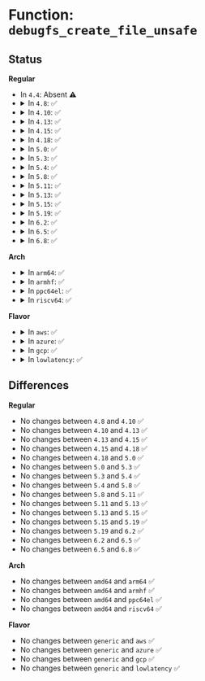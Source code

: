 # Function: <code>debugfs_create_file_unsafe</code>

## Status
<b>Regular</b>
<ul>
<li>
In <code>4.4</code>: Absent ⚠️
</li>
<li>
<details>
<summary>In <code>4.8</code>: ✅</summary>

```c
struct dentry *debugfs_create_file_unsafe(const char *name, umode_t mode, struct dentry *parent, void *data, const struct file_operations *fops);
```

**Collision:** Unique Global

**Inline:** No

**Transformation:** False

**Instances:**

```
In fs/debugfs/inode.c (ffffffff81352ad0)
Location: fs/debugfs/inode.c:399
Inline: False
Direct callers:
  - fs/debugfs/file.c:debugfs_create_u32_array
  - fs/debugfs/file.c:debugfs_create_blob
  - fs/debugfs/file.c:debugfs_create_mode_unsafe
  - fs/debugfs/file.c:debugfs_create_mode_unsafe
  - fs/debugfs/file.c:debugfs_create_mode_unsafe
```
**Symbols:**

```
ffffffff81352ad0-ffffffff81352afb: debugfs_create_file_unsafe (STB_GLOBAL)
```
</details>
</li>
<li>
<details>
<summary>In <code>4.10</code>: ✅</summary>

```c
struct dentry *debugfs_create_file_unsafe(const char *name, umode_t mode, struct dentry *parent, void *data, const struct file_operations *fops);
```

**Collision:** Unique Global

**Inline:** No

**Transformation:** False

**Instances:**

```
In fs/debugfs/inode.c (ffffffff81368d80)
Location: fs/debugfs/inode.c:399
Inline: False
Direct callers:
  - fs/debugfs/file.c:debugfs_create_u32_array
  - fs/debugfs/file.c:debugfs_create_blob
  - fs/debugfs/file.c:debugfs_create_mode_unsafe
  - fs/debugfs/file.c:debugfs_create_mode_unsafe
  - fs/debugfs/file.c:debugfs_create_mode_unsafe
  - drivers/dma-buf/sync_debug.c:sync_debugfs_init
  - drivers/dma-buf/sync_debug.c:sync_debugfs_init
```
**Symbols:**

```
ffffffff81368d80-ffffffff81368dab: debugfs_create_file_unsafe (STB_GLOBAL)
```
</details>
</li>
<li>
<details>
<summary>In <code>4.13</code>: ✅</summary>

```c
struct dentry *debugfs_create_file_unsafe(const char *name, umode_t mode, struct dentry *parent, void *data, const struct file_operations *fops);
```

**Collision:** Unique Global

**Inline:** No

**Transformation:** False

**Instances:**

```
In fs/debugfs/inode.c (ffffffff8137d410)
Location: fs/debugfs/inode.c:433
Inline: False
Direct callers:
  - mm/memory.c:fault_around_debugfs
  - fs/debugfs/file.c:debugfs_create_u32_array
  - fs/debugfs/file.c:debugfs_create_blob
  - fs/debugfs/file.c:debugfs_create_mode_unsafe
  - fs/debugfs/file.c:debugfs_create_mode_unsafe
  - fs/debugfs/file.c:debugfs_create_mode_unsafe
  - drivers/dma-buf/sync_debug.c:sync_debugfs_init
  - drivers/dma-buf/sync_debug.c:sync_debugfs_init
```
**Symbols:**

```
ffffffff8137d410-ffffffff8137d43b: debugfs_create_file_unsafe (STB_GLOBAL)
```
</details>
</li>
<li>
<details>
<summary>In <code>4.15</code>: ✅</summary>

```c
struct dentry *debugfs_create_file_unsafe(const char *name, umode_t mode, struct dentry *parent, void *data, const struct file_operations *fops);
```

**Collision:** Unique Global

**Inline:** No

**Transformation:** False

**Instances:**

```
In fs/debugfs/inode.c (ffffffff813a2320)
Location: fs/debugfs/inode.c:436
Inline: False
Direct callers:
  - mm/memory.c:fault_around_debugfs
  - fs/debugfs/file.c:debugfs_create_u32_array
  - fs/debugfs/file.c:debugfs_create_blob
  - fs/debugfs/file.c:debugfs_create_mode_unsafe
  - fs/debugfs/file.c:debugfs_create_mode_unsafe
  - fs/debugfs/file.c:debugfs_create_mode_unsafe
  - drivers/dma-buf/sync_debug.c:sync_debugfs_init
  - drivers/dma-buf/sync_debug.c:sync_debugfs_init
```
**Symbols:**

```
ffffffff813a2320-ffffffff813a234b: debugfs_create_file_unsafe (STB_GLOBAL)
```
</details>
</li>
<li>
<details>
<summary>In <code>4.18</code>: ✅</summary>

```c
struct dentry *debugfs_create_file_unsafe(const char *name, umode_t mode, struct dentry *parent, void *data, const struct file_operations *fops);
```

**Collision:** Unique Global

**Inline:** No

**Transformation:** False

**Instances:**

```
In fs/debugfs/inode.c (ffffffff813d1580)
Location: fs/debugfs/inode.c:459
Inline: False
Direct callers:
  - mm/memory.c:fault_around_debugfs
  - fs/debugfs/file.c:debugfs_create_u32_array
  - fs/debugfs/file.c:debugfs_create_blob
  - fs/debugfs/file.c:debugfs_create_mode_unsafe
  - fs/debugfs/file.c:debugfs_create_mode_unsafe
  - fs/debugfs/file.c:debugfs_create_mode_unsafe
  - drivers/dma-buf/sync_debug.c:sync_debugfs_init
  - drivers/dma-buf/sync_debug.c:sync_debugfs_init
```
**Symbols:**

```
ffffffff813d1580-ffffffff813d15ab: debugfs_create_file_unsafe (STB_GLOBAL)
```
</details>
</li>
<li>
<details>
<summary>In <code>5.0</code>: ✅</summary>

```c
struct dentry *debugfs_create_file_unsafe(const char *name, umode_t mode, struct dentry *parent, void *data, const struct file_operations *fops);
```

**Collision:** Unique Global

**Inline:** No

**Transformation:** False

**Instances:**

```
In fs/debugfs/inode.c (ffffffff813ebe20)
Location: fs/debugfs/inode.c:460
Inline: False
Direct callers:
  - mm/memory.c:fault_around_debugfs
  - fs/debugfs/file.c:debugfs_create_u32_array
  - fs/debugfs/file.c:debugfs_create_blob
  - fs/debugfs/file.c:debugfs_create_mode_unsafe
  - fs/debugfs/file.c:debugfs_create_mode_unsafe
  - fs/debugfs/file.c:debugfs_create_mode_unsafe
  - drivers/dma-buf/sync_debug.c:sync_debugfs_init
  - drivers/dma-buf/sync_debug.c:sync_debugfs_init
```
**Symbols:**

```
ffffffff813ebe20-ffffffff813ebe4b: debugfs_create_file_unsafe (STB_GLOBAL)
```
</details>
</li>
<li>
<details>
<summary>In <code>5.3</code>: ✅</summary>

```c
struct dentry *debugfs_create_file_unsafe(const char *name, umode_t mode, struct dentry *parent, void *data, const struct file_operations *fops);
```

**Collision:** Unique Global

**Inline:** No

**Transformation:** False

**Instances:**

```
In fs/debugfs/inode.c (ffffffff81417f10)
Location: fs/debugfs/inode.c:473
Inline: False
Direct callers:
  - arch/x86/kernel/cpu/mce/core.c:mcheck_late_init
  - kernel/panic.c:register_warn_debugfs
  - mm/memory.c:fault_around_debugfs
  - fs/debugfs/file.c:debugfs_create_u32_array
  - fs/debugfs/file.c:debugfs_create_blob
  - fs/debugfs/file.c:debugfs_create_mode_unsafe
  - fs/debugfs/file.c:debugfs_create_mode_unsafe
  - fs/debugfs/file.c:debugfs_create_mode_unsafe
  - drivers/dma-buf/sync_debug.c:sync_debugfs_init
  - drivers/dma-buf/sync_debug.c:sync_debugfs_init
```
**Symbols:**

```
ffffffff81417f10-ffffffff81417f3b: debugfs_create_file_unsafe (STB_GLOBAL)
```
</details>
</li>
<li>
<details>
<summary>In <code>5.4</code>: ✅</summary>

```c
struct dentry *debugfs_create_file_unsafe(const char *name, umode_t mode, struct dentry *parent, void *data, const struct file_operations *fops);
```

**Collision:** Unique Global

**Inline:** No

**Transformation:** False

**Instances:**

```
In fs/debugfs/inode.c (ffffffff81431dd0)
Location: fs/debugfs/inode.c:475
Inline: False
Direct callers:
  - arch/x86/kernel/cpu/mce/core.c:mcheck_late_init
  - kernel/panic.c:register_warn_debugfs
  - mm/memory.c:fault_around_debugfs
  - fs/debugfs/file.c:debugfs_create_u32_array
  - fs/debugfs/file.c:debugfs_create_blob
  - fs/debugfs/file.c:debugfs_create_mode_unsafe
  - fs/debugfs/file.c:debugfs_create_mode_unsafe
  - fs/debugfs/file.c:debugfs_create_mode_unsafe
  - drivers/dma-buf/sync_debug.c:sync_debugfs_init
  - drivers/dma-buf/sync_debug.c:sync_debugfs_init
```
**Symbols:**

```
ffffffff81431dd0-ffffffff81431dfb: debugfs_create_file_unsafe (STB_GLOBAL)
```
</details>
</li>
<li>
<details>
<summary>In <code>5.8</code>: ✅</summary>

```c
struct dentry *debugfs_create_file_unsafe(const char *name, umode_t mode, struct dentry *parent, void *data, const struct file_operations *fops);
```

**Collision:** Unique Global

**Inline:** No

**Transformation:** False

**Instances:**

```
In fs/debugfs/inode.c (ffffffff814816f0)
Location: fs/debugfs/inode.c:474
Inline: False
Direct callers:
  - arch/x86/kernel/cpu/mce/core.c:mcheck_late_init
  - kernel/panic.c:register_warn_debugfs
  - mm/memory.c:fault_around_debugfs
  - fs/debugfs/file.c:debugfs_create_u32_array
  - fs/debugfs/file.c:debugfs_create_blob
  - fs/debugfs/file.c:debugfs_create_bool
  - fs/debugfs/file.c:debugfs_create_bool
  - fs/debugfs/file.c:debugfs_create_bool
  - fs/debugfs/file.c:debugfs_create_atomic_t
  - fs/debugfs/file.c:debugfs_create_atomic_t
  - fs/debugfs/file.c:debugfs_create_atomic_t
  - fs/debugfs/file.c:debugfs_create_size_t
  - fs/debugfs/file.c:debugfs_create_size_t
  - fs/debugfs/file.c:debugfs_create_size_t
  - fs/debugfs/file.c:debugfs_create_x64
  - fs/debugfs/file.c:debugfs_create_x64
  - fs/debugfs/file.c:debugfs_create_x64
  - fs/debugfs/file.c:debugfs_create_x32
  - fs/debugfs/file.c:debugfs_create_x32
  - fs/debugfs/file.c:debugfs_create_x32
  - fs/debugfs/file.c:debugfs_create_x16
  - fs/debugfs/file.c:debugfs_create_x16
  - fs/debugfs/file.c:debugfs_create_x16
  - fs/debugfs/file.c:debugfs_create_x8
  - fs/debugfs/file.c:debugfs_create_x8
  - fs/debugfs/file.c:debugfs_create_x8
  - fs/debugfs/file.c:debugfs_create_ulong
  - fs/debugfs/file.c:debugfs_create_ulong
  - fs/debugfs/file.c:debugfs_create_ulong
  - fs/debugfs/file.c:debugfs_create_u64
  - fs/debugfs/file.c:debugfs_create_u64
  - fs/debugfs/file.c:debugfs_create_u64
  - fs/debugfs/file.c:debugfs_create_u32
  - fs/debugfs/file.c:debugfs_create_u32
  - fs/debugfs/file.c:debugfs_create_u32
  - fs/debugfs/file.c:debugfs_create_u16
  - fs/debugfs/file.c:debugfs_create_u16
  - fs/debugfs/file.c:debugfs_create_u16
  - fs/debugfs/file.c:debugfs_create_u8
  - fs/debugfs/file.c:debugfs_create_u8
  - fs/debugfs/file.c:debugfs_create_u8
  - drivers/dma-buf/sync_debug.c:sync_debugfs_init
  - drivers/dma-buf/sync_debug.c:sync_debugfs_init
  - drivers/mmc/core/debugfs.c:mmc_add_host_debugfs
```
**Symbols:**

```
ffffffff814816f0-ffffffff8148171b: debugfs_create_file_unsafe (STB_GLOBAL)
```
</details>
</li>
<li>
<details>
<summary>In <code>5.11</code>: ✅</summary>

```c
struct dentry *debugfs_create_file_unsafe(const char *name, umode_t mode, struct dentry *parent, void *data, const struct file_operations *fops);
```

**Collision:** Unique Global

**Inline:** No

**Transformation:** False

**Instances:**

```
In fs/debugfs/inode.c (ffffffff8149f240)
Location: fs/debugfs/inode.c:489
Inline: False
Direct callers:
  - arch/x86/kernel/cpu/mce/core.c:mcheck_late_init
  - kernel/panic.c:register_warn_debugfs
  - mm/memory.c:fault_around_debugfs
  - fs/debugfs/file.c:debugfs_create_u32_array
  - fs/debugfs/file.c:debugfs_create_blob
  - fs/debugfs/file.c:debugfs_create_bool
  - fs/debugfs/file.c:debugfs_create_bool
  - fs/debugfs/file.c:debugfs_create_bool
  - fs/debugfs/file.c:debugfs_create_atomic_t
  - fs/debugfs/file.c:debugfs_create_atomic_t
  - fs/debugfs/file.c:debugfs_create_atomic_t
  - fs/debugfs/file.c:debugfs_create_size_t
  - fs/debugfs/file.c:debugfs_create_size_t
  - fs/debugfs/file.c:debugfs_create_size_t
  - fs/debugfs/file.c:debugfs_create_x64
  - fs/debugfs/file.c:debugfs_create_x64
  - fs/debugfs/file.c:debugfs_create_x64
  - fs/debugfs/file.c:debugfs_create_x32
  - fs/debugfs/file.c:debugfs_create_x32
  - fs/debugfs/file.c:debugfs_create_x32
  - fs/debugfs/file.c:debugfs_create_x16
  - fs/debugfs/file.c:debugfs_create_x16
  - fs/debugfs/file.c:debugfs_create_x16
  - fs/debugfs/file.c:debugfs_create_x8
  - fs/debugfs/file.c:debugfs_create_x8
  - fs/debugfs/file.c:debugfs_create_x8
  - fs/debugfs/file.c:debugfs_create_ulong
  - fs/debugfs/file.c:debugfs_create_ulong
  - fs/debugfs/file.c:debugfs_create_ulong
  - fs/debugfs/file.c:debugfs_create_u64
  - fs/debugfs/file.c:debugfs_create_u64
  - fs/debugfs/file.c:debugfs_create_u64
  - fs/debugfs/file.c:debugfs_create_u32
  - fs/debugfs/file.c:debugfs_create_u32
  - fs/debugfs/file.c:debugfs_create_u32
  - fs/debugfs/file.c:debugfs_create_u16
  - fs/debugfs/file.c:debugfs_create_u16
  - fs/debugfs/file.c:debugfs_create_u16
  - fs/debugfs/file.c:debugfs_create_u8
  - fs/debugfs/file.c:debugfs_create_u8
  - fs/debugfs/file.c:debugfs_create_u8
  - drivers/dma-buf/sync_debug.c:sync_debugfs_init
  - drivers/dma-buf/sync_debug.c:sync_debugfs_init
  - drivers/mmc/core/debugfs.c:mmc_add_host_debugfs
```
**Symbols:**

```
ffffffff8149f240-ffffffff8149f26b: debugfs_create_file_unsafe (STB_GLOBAL)
```
</details>
</li>
<li>
<details>
<summary>In <code>5.13</code>: ✅</summary>

```c
struct dentry *debugfs_create_file_unsafe(const char *name, umode_t mode, struct dentry *parent, void *data, const struct file_operations *fops);
```

**Collision:** Unique Global

**Inline:** No

**Transformation:** False

**Instances:**

```
In fs/debugfs/inode.c (ffffffff814a5220)
Location: fs/debugfs/inode.c:493
Inline: False
Direct callers:
  - arch/x86/kernel/cpu/mce/core.c:mcheck_late_init
  - kernel/panic.c:register_warn_debugfs
  - mm/memory.c:fault_around_debugfs
  - fs/debugfs/file.c:debugfs_create_u32_array
  - fs/debugfs/file.c:debugfs_create_blob
  - fs/debugfs/file.c:debugfs_create_str
  - fs/debugfs/file.c:debugfs_create_str
  - fs/debugfs/file.c:debugfs_create_str
  - fs/debugfs/file.c:debugfs_create_bool
  - fs/debugfs/file.c:debugfs_create_bool
  - fs/debugfs/file.c:debugfs_create_bool
  - fs/debugfs/file.c:debugfs_create_atomic_t
  - fs/debugfs/file.c:debugfs_create_atomic_t
  - fs/debugfs/file.c:debugfs_create_atomic_t
  - fs/debugfs/file.c:debugfs_create_size_t
  - fs/debugfs/file.c:debugfs_create_size_t
  - fs/debugfs/file.c:debugfs_create_size_t
  - fs/debugfs/file.c:debugfs_create_x64
  - fs/debugfs/file.c:debugfs_create_x64
  - fs/debugfs/file.c:debugfs_create_x64
  - fs/debugfs/file.c:debugfs_create_x32
  - fs/debugfs/file.c:debugfs_create_x32
  - fs/debugfs/file.c:debugfs_create_x32
  - fs/debugfs/file.c:debugfs_create_x16
  - fs/debugfs/file.c:debugfs_create_x16
  - fs/debugfs/file.c:debugfs_create_x16
  - fs/debugfs/file.c:debugfs_create_x8
  - fs/debugfs/file.c:debugfs_create_x8
  - fs/debugfs/file.c:debugfs_create_x8
  - fs/debugfs/file.c:debugfs_create_ulong
  - fs/debugfs/file.c:debugfs_create_ulong
  - fs/debugfs/file.c:debugfs_create_ulong
  - fs/debugfs/file.c:debugfs_create_u64
  - fs/debugfs/file.c:debugfs_create_u64
  - fs/debugfs/file.c:debugfs_create_u64
  - fs/debugfs/file.c:debugfs_create_u32
  - fs/debugfs/file.c:debugfs_create_u32
  - fs/debugfs/file.c:debugfs_create_u32
  - fs/debugfs/file.c:debugfs_create_u16
  - fs/debugfs/file.c:debugfs_create_u16
  - fs/debugfs/file.c:debugfs_create_u16
  - fs/debugfs/file.c:debugfs_create_u8
  - fs/debugfs/file.c:debugfs_create_u8
  - fs/debugfs/file.c:debugfs_create_u8
  - drivers/dma-buf/sync_debug.c:sync_debugfs_init
  - drivers/dma-buf/sync_debug.c:sync_debugfs_init
  - drivers/mmc/core/debugfs.c:mmc_add_host_debugfs
```
**Symbols:**

```
ffffffff814a5220-ffffffff814a524b: debugfs_create_file_unsafe (STB_GLOBAL)
```
</details>
</li>
<li>
<details>
<summary>In <code>5.15</code>: ✅</summary>

```c
struct dentry *debugfs_create_file_unsafe(const char *name, umode_t mode, struct dentry *parent, void *data, const struct file_operations *fops);
```

**Collision:** Unique Global

**Inline:** No

**Transformation:** False

**Instances:**

```
In fs/debugfs/inode.c (ffffffff814fd370)
Location: fs/debugfs/inode.c:493
Inline: False
Direct callers:
  - arch/x86/kernel/cpu/mce/core.c:mcheck_late_init
  - kernel/panic.c:register_warn_debugfs
  - mm/memory.c:fault_around_debugfs
  - fs/debugfs/file.c:debugfs_create_u32_array
  - fs/debugfs/file.c:debugfs_create_blob
  - fs/debugfs/file.c:debugfs_create_str
  - fs/debugfs/file.c:debugfs_create_str
  - fs/debugfs/file.c:debugfs_create_str
  - fs/debugfs/file.c:debugfs_create_bool
  - fs/debugfs/file.c:debugfs_create_bool
  - fs/debugfs/file.c:debugfs_create_bool
  - fs/debugfs/file.c:debugfs_create_atomic_t
  - fs/debugfs/file.c:debugfs_create_atomic_t
  - fs/debugfs/file.c:debugfs_create_atomic_t
  - fs/debugfs/file.c:debugfs_create_size_t
  - fs/debugfs/file.c:debugfs_create_size_t
  - fs/debugfs/file.c:debugfs_create_size_t
  - fs/debugfs/file.c:debugfs_create_x64
  - fs/debugfs/file.c:debugfs_create_x64
  - fs/debugfs/file.c:debugfs_create_x64
  - fs/debugfs/file.c:debugfs_create_x32
  - fs/debugfs/file.c:debugfs_create_x32
  - fs/debugfs/file.c:debugfs_create_x32
  - fs/debugfs/file.c:debugfs_create_x16
  - fs/debugfs/file.c:debugfs_create_x16
  - fs/debugfs/file.c:debugfs_create_x16
  - fs/debugfs/file.c:debugfs_create_x8
  - fs/debugfs/file.c:debugfs_create_x8
  - fs/debugfs/file.c:debugfs_create_x8
  - fs/debugfs/file.c:debugfs_create_ulong
  - fs/debugfs/file.c:debugfs_create_ulong
  - fs/debugfs/file.c:debugfs_create_ulong
  - fs/debugfs/file.c:debugfs_create_u64
  - fs/debugfs/file.c:debugfs_create_u64
  - fs/debugfs/file.c:debugfs_create_u64
  - fs/debugfs/file.c:debugfs_create_u32
  - fs/debugfs/file.c:debugfs_create_u32
  - fs/debugfs/file.c:debugfs_create_u32
  - fs/debugfs/file.c:debugfs_create_u16
  - fs/debugfs/file.c:debugfs_create_u16
  - fs/debugfs/file.c:debugfs_create_u16
  - fs/debugfs/file.c:debugfs_create_u8
  - fs/debugfs/file.c:debugfs_create_u8
  - fs/debugfs/file.c:debugfs_create_u8
  - drivers/dma-buf/sync_debug.c:sync_debugfs_init
  - drivers/dma-buf/sync_debug.c:sync_debugfs_init
  - drivers/mmc/core/debugfs.c:mmc_add_host_debugfs
```
**Symbols:**

```
ffffffff814fd370-ffffffff814fd39b: debugfs_create_file_unsafe (STB_GLOBAL)
```
</details>
</li>
<li>
<details>
<summary>In <code>5.19</code>: ✅</summary>

```c
struct dentry *debugfs_create_file_unsafe(const char *name, umode_t mode, struct dentry *parent, void *data, const struct file_operations *fops);
```

**Collision:** Unique Global

**Inline:** No

**Transformation:** False

**Instances:**

```
In fs/debugfs/inode.c (ffffffff8158dbe0)
Location: fs/debugfs/inode.c:498
Inline: False
Direct callers:
  - arch/x86/kernel/cpu/mce/core.c:mcheck_late_init
  - kernel/panic.c:register_warn_debugfs
  - mm/memory.c:fault_around_debugfs
  - fs/debugfs/file.c:debugfs_create_u32_array
  - fs/debugfs/file.c:debugfs_create_blob
  - fs/debugfs/file.c:debugfs_create_str
  - fs/debugfs/file.c:debugfs_create_str
  - fs/debugfs/file.c:debugfs_create_str
  - fs/debugfs/file.c:debugfs_create_bool
  - fs/debugfs/file.c:debugfs_create_bool
  - fs/debugfs/file.c:debugfs_create_bool
  - fs/debugfs/file.c:debugfs_create_atomic_t
  - fs/debugfs/file.c:debugfs_create_atomic_t
  - fs/debugfs/file.c:debugfs_create_atomic_t
  - fs/debugfs/file.c:debugfs_create_size_t
  - fs/debugfs/file.c:debugfs_create_size_t
  - fs/debugfs/file.c:debugfs_create_size_t
  - fs/debugfs/file.c:debugfs_create_x64
  - fs/debugfs/file.c:debugfs_create_x64
  - fs/debugfs/file.c:debugfs_create_x64
  - fs/debugfs/file.c:debugfs_create_x32
  - fs/debugfs/file.c:debugfs_create_x32
  - fs/debugfs/file.c:debugfs_create_x32
  - fs/debugfs/file.c:debugfs_create_x16
  - fs/debugfs/file.c:debugfs_create_x16
  - fs/debugfs/file.c:debugfs_create_x16
  - fs/debugfs/file.c:debugfs_create_x8
  - fs/debugfs/file.c:debugfs_create_x8
  - fs/debugfs/file.c:debugfs_create_x8
  - fs/debugfs/file.c:debugfs_create_ulong
  - fs/debugfs/file.c:debugfs_create_ulong
  - fs/debugfs/file.c:debugfs_create_ulong
  - fs/debugfs/file.c:debugfs_create_u64
  - fs/debugfs/file.c:debugfs_create_u64
  - fs/debugfs/file.c:debugfs_create_u64
  - fs/debugfs/file.c:debugfs_create_u32
  - fs/debugfs/file.c:debugfs_create_u32
  - fs/debugfs/file.c:debugfs_create_u32
  - fs/debugfs/file.c:debugfs_create_u16
  - fs/debugfs/file.c:debugfs_create_u16
  - fs/debugfs/file.c:debugfs_create_u16
  - fs/debugfs/file.c:debugfs_create_u8
  - fs/debugfs/file.c:debugfs_create_u8
  - fs/debugfs/file.c:debugfs_create_u8
  - drivers/dma-buf/sync_debug.c:sync_debugfs_init
  - drivers/dma-buf/sync_debug.c:sync_debugfs_init
  - drivers/mmc/core/debugfs.c:mmc_add_host_debugfs
```
**Symbols:**

```
ffffffff8158dbe0-ffffffff8158dc1d: debugfs_create_file_unsafe (STB_GLOBAL)
```
</details>
</li>
<li>
<details>
<summary>In <code>6.2</code>: ✅</summary>

```c
struct dentry *debugfs_create_file_unsafe(const char *name, umode_t mode, struct dentry *parent, void *data, const struct file_operations *fops);
```

**Collision:** Unique Global

**Inline:** No

**Transformation:** False

**Instances:**

```
In fs/debugfs/inode.c (ffffffff81634340)
Location: fs/debugfs/inode.c:521
Inline: False
Direct callers:
  - arch/x86/kernel/cpu/mce/core.c:mcheck_late_init
  - kernel/panic.c:register_warn_debugfs
  - mm/memory.c:fault_around_debugfs
  - fs/debugfs/file.c:debugfs_create_u32_array
  - fs/debugfs/file.c:debugfs_create_blob
  - fs/debugfs/file.c:debugfs_create_str
  - fs/debugfs/file.c:debugfs_create_str
  - fs/debugfs/file.c:debugfs_create_str
  - fs/debugfs/file.c:debugfs_create_bool
  - fs/debugfs/file.c:debugfs_create_bool
  - fs/debugfs/file.c:debugfs_create_bool
  - fs/debugfs/file.c:debugfs_create_atomic_t
  - fs/debugfs/file.c:debugfs_create_atomic_t
  - fs/debugfs/file.c:debugfs_create_atomic_t
  - fs/debugfs/file.c:debugfs_create_size_t
  - fs/debugfs/file.c:debugfs_create_size_t
  - fs/debugfs/file.c:debugfs_create_size_t
  - fs/debugfs/file.c:debugfs_create_x64
  - fs/debugfs/file.c:debugfs_create_x64
  - fs/debugfs/file.c:debugfs_create_x64
  - fs/debugfs/file.c:debugfs_create_x32
  - fs/debugfs/file.c:debugfs_create_x32
  - fs/debugfs/file.c:debugfs_create_x32
  - fs/debugfs/file.c:debugfs_create_x16
  - fs/debugfs/file.c:debugfs_create_x16
  - fs/debugfs/file.c:debugfs_create_x16
  - fs/debugfs/file.c:debugfs_create_x8
  - fs/debugfs/file.c:debugfs_create_x8
  - fs/debugfs/file.c:debugfs_create_x8
  - fs/debugfs/file.c:debugfs_create_ulong
  - fs/debugfs/file.c:debugfs_create_ulong
  - fs/debugfs/file.c:debugfs_create_ulong
  - fs/debugfs/file.c:debugfs_create_u64
  - fs/debugfs/file.c:debugfs_create_u64
  - fs/debugfs/file.c:debugfs_create_u64
  - fs/debugfs/file.c:debugfs_create_u32
  - fs/debugfs/file.c:debugfs_create_u32
  - fs/debugfs/file.c:debugfs_create_u32
  - fs/debugfs/file.c:debugfs_create_u16
  - fs/debugfs/file.c:debugfs_create_u16
  - fs/debugfs/file.c:debugfs_create_u16
  - fs/debugfs/file.c:debugfs_create_u8
  - fs/debugfs/file.c:debugfs_create_u8
  - fs/debugfs/file.c:debugfs_create_u8
  - drivers/dma-buf/sync_debug.c:sync_debugfs_init
  - drivers/dma-buf/sync_debug.c:sync_debugfs_init
  - drivers/mmc/core/debugfs.c:mmc_add_host_debugfs
  - drivers/mmc/core/debugfs.c:mmc_add_host_debugfs
```
**Symbols:**

```
ffffffff81634340-ffffffff8163437d: debugfs_create_file_unsafe (STB_GLOBAL)
```
</details>
</li>
<li>
<details>
<summary>In <code>6.5</code>: ✅</summary>

```c
struct dentry *debugfs_create_file_unsafe(const char *name, umode_t mode, struct dentry *parent, void *data, const struct file_operations *fops);
```

**Collision:** Unique Global

**Inline:** No

**Transformation:** False

**Instances:**

```
In fs/debugfs/inode.c (ffffffff8166c650)
Location: fs/debugfs/inode.c:521
Inline: False
Direct callers:
  - arch/x86/kernel/cpu/mce/core.c:mcheck_late_init
  - kernel/panic.c:register_warn_debugfs
  - kernel/sched/build_utility.c:sched_init_debug
  - mm/memory.c:fault_around_debugfs
  - fs/debugfs/file.c:debugfs_create_u32_array
  - fs/debugfs/file.c:debugfs_create_blob
  - fs/debugfs/file.c:debugfs_create_str
  - fs/debugfs/file.c:debugfs_create_str
  - fs/debugfs/file.c:debugfs_create_str
  - fs/debugfs/file.c:debugfs_create_bool
  - fs/debugfs/file.c:debugfs_create_bool
  - fs/debugfs/file.c:debugfs_create_bool
  - fs/debugfs/file.c:debugfs_create_atomic_t
  - fs/debugfs/file.c:debugfs_create_atomic_t
  - fs/debugfs/file.c:debugfs_create_atomic_t
  - fs/debugfs/file.c:debugfs_create_size_t
  - fs/debugfs/file.c:debugfs_create_size_t
  - fs/debugfs/file.c:debugfs_create_size_t
  - fs/debugfs/file.c:debugfs_create_x64
  - fs/debugfs/file.c:debugfs_create_x64
  - fs/debugfs/file.c:debugfs_create_x64
  - fs/debugfs/file.c:debugfs_create_x32
  - fs/debugfs/file.c:debugfs_create_x32
  - fs/debugfs/file.c:debugfs_create_x32
  - fs/debugfs/file.c:debugfs_create_x16
  - fs/debugfs/file.c:debugfs_create_x16
  - fs/debugfs/file.c:debugfs_create_x16
  - fs/debugfs/file.c:debugfs_create_x8
  - fs/debugfs/file.c:debugfs_create_x8
  - fs/debugfs/file.c:debugfs_create_x8
  - fs/debugfs/file.c:debugfs_create_ulong
  - fs/debugfs/file.c:debugfs_create_ulong
  - fs/debugfs/file.c:debugfs_create_ulong
  - fs/debugfs/file.c:debugfs_create_u64
  - fs/debugfs/file.c:debugfs_create_u64
  - fs/debugfs/file.c:debugfs_create_u64
  - fs/debugfs/file.c:debugfs_create_u32
  - fs/debugfs/file.c:debugfs_create_u32
  - fs/debugfs/file.c:debugfs_create_u32
  - fs/debugfs/file.c:debugfs_create_u16
  - fs/debugfs/file.c:debugfs_create_u16
  - fs/debugfs/file.c:debugfs_create_u16
  - fs/debugfs/file.c:debugfs_create_u8
  - fs/debugfs/file.c:debugfs_create_u8
  - fs/debugfs/file.c:debugfs_create_u8
  - crypto/jitterentropy-testing.c:jent_testing_init
  - drivers/dma-buf/sync_debug.c:sync_debugfs_init
  - drivers/dma-buf/sync_debug.c:sync_debugfs_init
  - drivers/mmc/core/debugfs.c:mmc_add_host_debugfs
  - drivers/mmc/core/debugfs.c:mmc_add_host_debugfs
```
**Symbols:**

```
ffffffff8166c650-ffffffff8166c68d: debugfs_create_file_unsafe (STB_GLOBAL)
```
</details>
</li>
<li>
<details>
<summary>In <code>6.8</code>: ✅</summary>

```c
struct dentry *debugfs_create_file_unsafe(const char *name, umode_t mode, struct dentry *parent, void *data, const struct file_operations *fops);
```

**Collision:** Unique Global

**Inline:** No

**Transformation:** False

**Instances:**

```
In fs/debugfs/inode.c (ffffffff816a6ed0)
Location: fs/debugfs/inode.c:528
Inline: False
Direct callers:
  - arch/x86/kernel/cpu/mce/core.c:mcheck_late_init
  - kernel/panic.c:register_warn_debugfs
  - kernel/sched/build_utility.c:sched_init_debug
  - mm/memory.c:fault_around_debugfs
  - fs/debugfs/file.c:debugfs_create_u32_array
  - fs/debugfs/file.c:debugfs_create_blob
  - fs/debugfs/file.c:debugfs_create_str
  - fs/debugfs/file.c:debugfs_create_str
  - fs/debugfs/file.c:debugfs_create_str
  - fs/debugfs/file.c:debugfs_create_bool
  - fs/debugfs/file.c:debugfs_create_bool
  - fs/debugfs/file.c:debugfs_create_bool
  - fs/debugfs/file.c:debugfs_create_atomic_t
  - fs/debugfs/file.c:debugfs_create_atomic_t
  - fs/debugfs/file.c:debugfs_create_atomic_t
  - fs/debugfs/file.c:debugfs_create_size_t
  - fs/debugfs/file.c:debugfs_create_size_t
  - fs/debugfs/file.c:debugfs_create_size_t
  - fs/debugfs/file.c:debugfs_create_x64
  - fs/debugfs/file.c:debugfs_create_x64
  - fs/debugfs/file.c:debugfs_create_x64
  - fs/debugfs/file.c:debugfs_create_x32
  - fs/debugfs/file.c:debugfs_create_x32
  - fs/debugfs/file.c:debugfs_create_x32
  - fs/debugfs/file.c:debugfs_create_x16
  - fs/debugfs/file.c:debugfs_create_x16
  - fs/debugfs/file.c:debugfs_create_x16
  - fs/debugfs/file.c:debugfs_create_x8
  - fs/debugfs/file.c:debugfs_create_x8
  - fs/debugfs/file.c:debugfs_create_x8
  - fs/debugfs/file.c:debugfs_create_ulong
  - fs/debugfs/file.c:debugfs_create_ulong
  - fs/debugfs/file.c:debugfs_create_ulong
  - fs/debugfs/file.c:debugfs_create_u64
  - fs/debugfs/file.c:debugfs_create_u64
  - fs/debugfs/file.c:debugfs_create_u64
  - fs/debugfs/file.c:debugfs_create_u32
  - fs/debugfs/file.c:debugfs_create_u32
  - fs/debugfs/file.c:debugfs_create_u32
  - fs/debugfs/file.c:debugfs_create_u16
  - fs/debugfs/file.c:debugfs_create_u16
  - fs/debugfs/file.c:debugfs_create_u16
  - fs/debugfs/file.c:debugfs_create_u8
  - fs/debugfs/file.c:debugfs_create_u8
  - fs/debugfs/file.c:debugfs_create_u8
  - drivers/dma-buf/sync_debug.c:sync_debugfs_init
  - drivers/dma-buf/sync_debug.c:sync_debugfs_init
  - drivers/mmc/core/debugfs.c:mmc_add_host_debugfs
  - drivers/mmc/core/debugfs.c:mmc_add_host_debugfs
```
**Symbols:**

```
ffffffff816a6ed0-ffffffff816a6f0d: debugfs_create_file_unsafe (STB_GLOBAL)
```
</details>
</li>
</ul>
<b>Arch</b>
<ul>
<li>
<details>
<summary>In <code>arm64</code>: ✅</summary>

```c
struct dentry *debugfs_create_file_unsafe(const char *name, umode_t mode, struct dentry *parent, void *data, const struct file_operations *fops);
```

**Collision:** Unique Global

**Inline:** No

**Transformation:** False

**Instances:**

```
In fs/debugfs/inode.c (ffff800010516be0)
Location: fs/debugfs/inode.c:475
Inline: False
Direct callers:
  - kernel/panic.c:register_warn_debugfs
  - mm/memory.c:fault_around_debugfs
  - fs/debugfs/file.c:debugfs_create_u32_array
  - fs/debugfs/file.c:debugfs_create_blob
  - fs/debugfs/file.c:debugfs_create_mode_unsafe
  - drivers/dma-buf/sync_debug.c:sync_debugfs_init
  - drivers/dma-buf/sync_debug.c:sync_debugfs_init
  - drivers/mmc/core/block.c:mmc_blk_probe
```
**Symbols:**

```
ffff800010516be0-ffff800010516c54: debugfs_create_file_unsafe (STB_GLOBAL)
```
</details>
</li>
<li>
<details>
<summary>In <code>armhf</code>: ✅</summary>

```c
struct dentry *debugfs_create_file_unsafe(const char *name, umode_t mode, struct dentry *parent, void *data, const struct file_operations *fops);
```

**Collision:** Unique Global

**Inline:** No

**Transformation:** False

**Instances:**

```
In fs/debugfs/inode.c (c06d194c)
Location: fs/debugfs/inode.c:475
Inline: False
Direct callers:
  - kernel/panic.c:register_warn_debugfs
  - mm/memory.c:fault_around_debugfs
  - fs/debugfs/file.c:debugfs_create_u32_array
  - fs/debugfs/file.c:debugfs_create_blob
  - fs/debugfs/file.c:debugfs_create_mode_unsafe
  - fs/debugfs/file.c:debugfs_create_mode_unsafe
  - drivers/clk/tegra/clk-dfll.c:tegra_dfll_register
  - drivers/clk/tegra/clk-dfll.c:tegra_dfll_register
  - drivers/clk/tegra/clk-dfll.c:tegra_dfll_register
  - drivers/dma-buf/sync_debug.c:sync_debugfs_init
  - drivers/dma-buf/sync_debug.c:sync_debugfs_init
  - drivers/mmc/core/block.c:mmc_blk_probe
```
**Symbols:**

```
c06d194c-c06d1994: debugfs_create_file_unsafe (STB_GLOBAL)
```
</details>
</li>
<li>
<details>
<summary>In <code>ppc64el</code>: ✅</summary>

```c
struct dentry *debugfs_create_file_unsafe(const char *name, umode_t mode, struct dentry *parent, void *data, const struct file_operations *fops);
```

**Collision:** Unique Global

**Inline:** No

**Transformation:** False

**Instances:**

```
In fs/debugfs/inode.c (c00000000065fc20)
Location: fs/debugfs/inode.c:475
Inline: False
Direct callers:
  - arch/powerpc/kernel/dawr.c:dawr_force_setup
  - arch/powerpc/kernel/eeh.c:eeh_init_proc
  - arch/powerpc/kernel/eeh.c:eeh_init_proc
  - arch/powerpc/kernel/eeh.c:eeh_init_proc
  - arch/powerpc/kernel/eeh.c:eeh_init_proc
  - arch/powerpc/kernel/eeh_cache.c:eeh_cache_debugfs_init
  - arch/powerpc/mm/book3s64/hash_utils.c:__machine_initcall_pseries_hash64_debugfs
  - arch/powerpc/platforms/powernv/opal-imc.c:opal_imc_counters_probe
  - arch/powerpc/platforms/powernv/opal-imc.c:opal_imc_counters_probe
  - kernel/panic.c:register_warn_debugfs
  - mm/memory.c:fault_around_debugfs
  - fs/debugfs/file.c:debugfs_create_u32_array
  - fs/debugfs/file.c:debugfs_create_blob
  - fs/debugfs/file.c:debugfs_create_mode_unsafe
  - fs/debugfs/file.c:debugfs_create_mode_unsafe
  - fs/debugfs/file.c:debugfs_create_mode_unsafe
  - drivers/dma-buf/sync_debug.c:sync_debugfs_init
  - drivers/dma-buf/sync_debug.c:sync_debugfs_init
```
**Symbols:**

```
c00000000065fc20-c00000000065fc5c: debugfs_create_file_unsafe (STB_GLOBAL)
```
</details>
</li>
<li>
<details>
<summary>In <code>riscv64</code>: ✅</summary>

```c
struct dentry *debugfs_create_file_unsafe(const char *name, umode_t mode, struct dentry *parent, void *data, const struct file_operations *fops);
```

**Collision:** Unique Global

**Inline:** No

**Transformation:** False

**Instances:**

```
In fs/debugfs/inode.c (ffffffe000380274)
Location: fs/debugfs/inode.c:475
Inline: False
Direct callers:
  - kernel/panic.c:register_warn_debugfs
  - mm/memory.c:fault_around_debugfs
  - fs/debugfs/file.c:debugfs_create_u32_array
  - fs/debugfs/file.c:debugfs_create_blob
  - fs/debugfs/file.c:debugfs_create_mode_unsafe
  - drivers/dma-buf/sync_debug.c:sync_debugfs_init
  - drivers/dma-buf/sync_debug.c:sync_debugfs_init
  - drivers/mmc/core/block.c:mmc_blk_probe
```
**Symbols:**

```
ffffffe000380274-ffffffe0003802d0: debugfs_create_file_unsafe (STB_GLOBAL)
```
</details>
</li>
</ul>
<b>Flavor</b>
<ul>
<li>
<details>
<summary>In <code>aws</code>: ✅</summary>

```c
struct dentry *debugfs_create_file_unsafe(const char *name, umode_t mode, struct dentry *parent, void *data, const struct file_operations *fops);
```

**Collision:** Unique Global

**Inline:** No

**Transformation:** False

**Instances:**

```
In fs/debugfs/inode.c (ffffffff8142a3b0)
Location: fs/debugfs/inode.c:475
Inline: False
Direct callers:
  - arch/x86/kernel/cpu/mce/core.c:mcheck_late_init
  - kernel/panic.c:register_warn_debugfs
  - mm/memory.c:fault_around_debugfs
  - fs/debugfs/file.c:debugfs_create_u32_array
  - fs/debugfs/file.c:debugfs_create_blob
  - fs/debugfs/file.c:debugfs_create_mode_unsafe
  - fs/debugfs/file.c:debugfs_create_mode_unsafe
  - fs/debugfs/file.c:debugfs_create_mode_unsafe
  - drivers/dma-buf/sync_debug.c:sync_debugfs_init
  - drivers/dma-buf/sync_debug.c:sync_debugfs_init
```
**Symbols:**

```
ffffffff8142a3b0-ffffffff8142a3db: debugfs_create_file_unsafe (STB_GLOBAL)
```
</details>
</li>
<li>
<details>
<summary>In <code>azure</code>: ✅</summary>

```c
struct dentry *debugfs_create_file_unsafe(const char *name, umode_t mode, struct dentry *parent, void *data, const struct file_operations *fops);
```

**Collision:** Unique Global

**Inline:** No

**Transformation:** False

**Instances:**

```
In fs/debugfs/inode.c (ffffffff8141ae30)
Location: fs/debugfs/inode.c:475
Inline: False
Direct callers:
  - arch/x86/kernel/cpu/mce/core.c:mcheck_late_init
  - kernel/panic.c:register_warn_debugfs
  - mm/memory.c:fault_around_debugfs
  - fs/debugfs/file.c:debugfs_create_u32_array
  - fs/debugfs/file.c:debugfs_create_blob
  - fs/debugfs/file.c:debugfs_create_mode_unsafe
  - fs/debugfs/file.c:debugfs_create_mode_unsafe
  - fs/debugfs/file.c:debugfs_create_mode_unsafe
  - drivers/dma-buf/sync_debug.c:sync_debugfs_init
  - drivers/dma-buf/sync_debug.c:sync_debugfs_init
```
**Symbols:**

```
ffffffff8141ae30-ffffffff8141ae5b: debugfs_create_file_unsafe (STB_GLOBAL)
```
</details>
</li>
<li>
<details>
<summary>In <code>gcp</code>: ✅</summary>

```c
struct dentry *debugfs_create_file_unsafe(const char *name, umode_t mode, struct dentry *parent, void *data, const struct file_operations *fops);
```

**Collision:** Unique Global

**Inline:** No

**Transformation:** False

**Instances:**

```
In fs/debugfs/inode.c (ffffffff81426550)
Location: fs/debugfs/inode.c:475
Inline: False
Direct callers:
  - arch/x86/kernel/cpu/mce/core.c:mcheck_late_init
  - kernel/panic.c:register_warn_debugfs
  - mm/memory.c:fault_around_debugfs
  - fs/debugfs/file.c:debugfs_create_u32_array
  - fs/debugfs/file.c:debugfs_create_blob
  - fs/debugfs/file.c:debugfs_create_mode_unsafe
  - fs/debugfs/file.c:debugfs_create_mode_unsafe
  - fs/debugfs/file.c:debugfs_create_mode_unsafe
  - drivers/dma-buf/sync_debug.c:sync_debugfs_init
  - drivers/dma-buf/sync_debug.c:sync_debugfs_init
```
**Symbols:**

```
ffffffff81426550-ffffffff8142657b: debugfs_create_file_unsafe (STB_GLOBAL)
```
</details>
</li>
<li>
<details>
<summary>In <code>lowlatency</code>: ✅</summary>

```c
struct dentry *debugfs_create_file_unsafe(const char *name, umode_t mode, struct dentry *parent, void *data, const struct file_operations *fops);
```

**Collision:** Unique Global

**Inline:** No

**Transformation:** False

**Instances:**

```
In fs/debugfs/inode.c (ffffffff8143d410)
Location: fs/debugfs/inode.c:475
Inline: False
Direct callers:
  - arch/x86/kernel/cpu/mce/core.c:mcheck_late_init
  - kernel/panic.c:register_warn_debugfs
  - mm/memory.c:fault_around_debugfs
  - fs/debugfs/file.c:debugfs_create_u32_array
  - fs/debugfs/file.c:debugfs_create_blob
  - fs/debugfs/file.c:debugfs_create_mode_unsafe
  - fs/debugfs/file.c:debugfs_create_mode_unsafe
  - fs/debugfs/file.c:debugfs_create_mode_unsafe
  - drivers/dma-buf/sync_debug.c:sync_debugfs_init
  - drivers/dma-buf/sync_debug.c:sync_debugfs_init
```
**Symbols:**

```
ffffffff8143d410-ffffffff8143d43b: debugfs_create_file_unsafe (STB_GLOBAL)
```
</details>
</li>
</ul>

## Differences
<b>Regular</b>
<ul>
<li>
No changes between <code>4.8</code> and <code>4.10</code> ✅
</li>
<li>
No changes between <code>4.10</code> and <code>4.13</code> ✅
</li>
<li>
No changes between <code>4.13</code> and <code>4.15</code> ✅
</li>
<li>
No changes between <code>4.15</code> and <code>4.18</code> ✅
</li>
<li>
No changes between <code>4.18</code> and <code>5.0</code> ✅
</li>
<li>
No changes between <code>5.0</code> and <code>5.3</code> ✅
</li>
<li>
No changes between <code>5.3</code> and <code>5.4</code> ✅
</li>
<li>
No changes between <code>5.4</code> and <code>5.8</code> ✅
</li>
<li>
No changes between <code>5.8</code> and <code>5.11</code> ✅
</li>
<li>
No changes between <code>5.11</code> and <code>5.13</code> ✅
</li>
<li>
No changes between <code>5.13</code> and <code>5.15</code> ✅
</li>
<li>
No changes between <code>5.15</code> and <code>5.19</code> ✅
</li>
<li>
No changes between <code>5.19</code> and <code>6.2</code> ✅
</li>
<li>
No changes between <code>6.2</code> and <code>6.5</code> ✅
</li>
<li>
No changes between <code>6.5</code> and <code>6.8</code> ✅
</li>
</ul>
<b>Arch</b>
<ul>
<li>
No changes between <code>amd64</code> and <code>arm64</code> ✅
</li>
<li>
No changes between <code>amd64</code> and <code>armhf</code> ✅
</li>
<li>
No changes between <code>amd64</code> and <code>ppc64el</code> ✅
</li>
<li>
No changes between <code>amd64</code> and <code>riscv64</code> ✅
</li>
</ul>
<b>Flavor</b>
<ul>
<li>
No changes between <code>generic</code> and <code>aws</code> ✅
</li>
<li>
No changes between <code>generic</code> and <code>azure</code> ✅
</li>
<li>
No changes between <code>generic</code> and <code>gcp</code> ✅
</li>
<li>
No changes between <code>generic</code> and <code>lowlatency</code> ✅
</li>
</ul>
